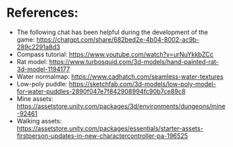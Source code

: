 # References:
- The following chat has been helpful during the development of the game: https://chatgpt.com/share/682bed2e-4b04-8002-ac9b-289c2291a8d3
- Compass tutorial: https://www.youtube.com/watch?v=urNuYkkbZCc
- Rat model: https://www.turbosquid.com/3d-models/hand-painted-rat-3d-model-1194177
- Water normalmap: https://www.cadhatch.com/seamless-water-textures
- Low-poly puddle: https://sketchfab.com/3d-models/low-poly-model-for-water-puddles-2890f047e7f842908994fc90b7ce89c8
- Mine assets: https://assetstore.unity.com/packages/3d/environments/dungeons/mine-92461
- Walking assets: https://assetstore.unity.com/packages/essentials/starter-assets-firstperson-updates-in-new-charactercontroller-pa-196525
